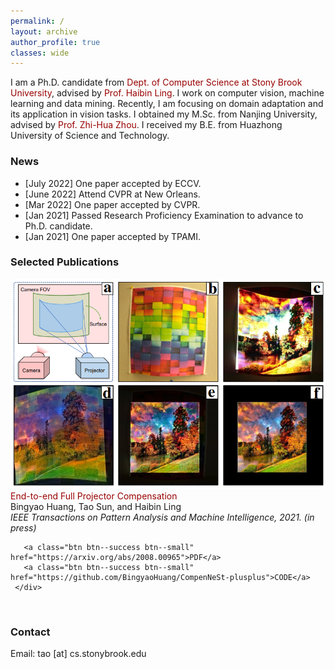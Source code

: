 ```yaml
---
permalink: /
layout: archive
author_profile: true
classes: wide
---
```


<style>a{ TEXT-DECORATION:none; color: #990000;}a:hover{TEXT-DECORATION:underline ; color: #990000;}</style>


I am a Ph.D. candidate from <a href="https://www.cs.stonybrook.edu/" target="_blank" rel="nofollow" style="color:#990000;">Dept. of Computer Science at Stony Brook University</a>, advised by <a href="https://www3.cs.stonybrook.edu/~hling/" target="_blank" rel="nofollow" style="color:#990000;">Prof. Haibin Ling</a>. I work on computer vision, machine learning and data mining. Recently, I am focusing on domain adaptation and its application in vision tasks. I obtained my M.Sc. from Nanjing University, advised by <a href="https://cs.nju.edu.cn/zhouzh/" target="_blank" rel="nofollow" style="color:#990000;">Prof. Zhi-Hua Zhou</a>. I received my B.E. from Huazhong University of Science and Technology.


### News
- [July 2022] One paper accepted by ECCV.
- [June 2022] Attend CVPR at New Orleans.
- [Mar 2022] One paper accepted by CVPR.
- [Jan 2021] Passed Research Proficiency Examination to advance to Ph.D. candidate.
- [Jan 2021] One paper accepted by TPAMI.


### Selected Publications
 <div class="publication">          
   <link rel="stylesheet" href="/assets/css/my.css">         
   <div class="img"><img class="img_responsive" src="/images/pub/tpami21.png"></a></div>         
   <div class="text">         
     <div class="title"><a style="color:#990000; ">End-to-end Full Projector Compensation</a></div>         
     <div class="authors">Bingyao Huang, Tao Sun, and Haibin Ling         
     </div>         
     <div>         
       <em>IEEE Transactions on Pattern Analysis and Machine Intelligence, 2021. (in press)</em> 
 <br> 
 
       <a class="btn btn--success btn--small" href="https://arxiv.org/abs/2008.00965">PDF</a>         
       <a class="btn btn--success btn--small" href="https://github.com/BingyaoHuang/CompenNeSt-plusplus">CODE</a>  
     </div>         
   </div>         
 </div> 
 <br>

### Contact
Email: tao [at] cs.stonybrook.edu


